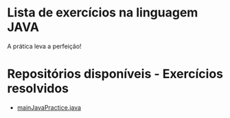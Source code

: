 # Lista de exercícios na linguagem JAVA #

A prática leva a perfeição! 

# Repositórios disponíveis - Exercícios resolvidos

* [mainJavaPractice.java](mainJavaPractice.java)
